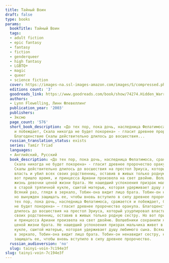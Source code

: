 ```yaml
---
title: Тайный Воин
draft: false
type: books
params:
  bookTitle: Тайный Воин
  tags:
  - adult fiction
  - epic fantasy
  - fantasy
  - fiction
  - genderqueer
  - high fantasy
  - LGBTQ+
  - magic
  - queer
  - science fiction
  cover: https://images-na.ssl-images-amazon.com/images/S/compressed.photo.goodreads.com/books/1347866367i/74274.jpg
  editions count: '3'
  goodreads_link: https://www.goodreads.com/book/show/74274.Hidden_Warrior
  authors:
  - Lynn Flewelling, Линн Флевеллинг
  publication_year: '2003'
  publishers:
  - Эксмо
  page_count: '576'
  short_book_description: «До тех пор, пока дочь, наследница Фелатимоса, сражается
    и побеждает, Скала никогда не будет покорена» - гласит древнее пророчество оракула.
    Благоденствие Скалы действительно длилось до восшествия...
  russian_translation_status: exists
  series: Tamír Triad
  languages:
  - Английский, Русский
  book_description: «До тех пор, пока дочь, наследница Фелатимоса, сражается и побеждает,
    Скала никогда не будет покорена» - гласит древнее пророчество оракула. Благоденствие
    Скалы действительно длилось до восшествия на престол Эриуса, который узурпировал
    власть и убил всех своих родственниц, оставив в живых только родную сестру. Но
    вот пришло время, и принцесса Ариани произвела на свет двойню. Волшебники сохранили
    жизнь девочки ценой жизни брата. Не нашедший успокоения призрак мальчика живет
    в старой тряпичной кукле, сшитой матерью, которая удерживает душу любимого сына.
    Всякий раз, глядя в зеркало, Тобин-она видит лицо брата. Тобин-он ненавидит сестру,
    но вынужден защищать ее, чтобы вновь вступило в силу древнее пророчество. «До
    тех пор, пока дочь, наследница Фелатимоса, сражается и побеждает, Скала никогда
    не будет покорена» — гласит древнее пророчество оракула. Благоденствие Скалы действительно
    длилось до восшествия на престол Эриуса, который узурпировал власть и убил всех
    своих родственниц, оставив в живых только родную сестру. Но вот пришло время,
    и принцесса Ариани произвела на свет двойню. Волшебники сохранили жизнь девочки
    ценой жизни брата. Не нашедший успокоения призрак мальчика живет в старой тряпичной
    кукле, сшитой матерью, которая удерживает душу любимого сына. Всякий раз, глядя
    в зеркало, Тобин-она видит лицо брата. Тобин-он ненавидит сестру, но вынужден
    защищать ее, чтобы вновь вступило в силу древнее пророчество.
  russian_audioversion: 'no'
  slug: tainyi-voin-7c194e3f
slug: tainyi-voin-7c194e3f
---
```

